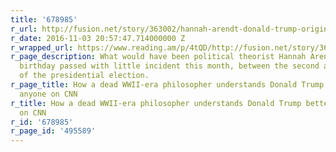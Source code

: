 ```yaml
---
title: '678985'
r_url: http://fusion.net/story/363002/hannah-arendt-donald-trump-origins-of-totalitarianism/
r_date: 2016-11-03 20:57:47.714000000 Z
r_wrapped_url: https://www.reading.am/p/4tQD/http://fusion.net/story/363002/hannah-arendt-donald-trump-origins-of-totalitarianism/
r_page_description: What would have been political theorist Hannah Arendt’s 110th
  birthday passed with little incident this month, between the second and final debates
  of the presidential election.
r_page_title: How a dead WWII-era philosopher understands Donald Trump better than
  anyone on CNN
r_title: How a dead WWII-era philosopher understands Donald Trump better than anyone
  on CNN
r_id: '678985'
r_page_id: '495589'
---
```



